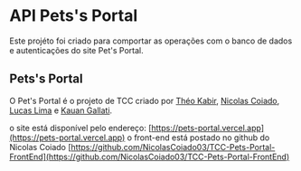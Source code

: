 # API Pets's Portal

Este projéto foi criado para comportar as operações com o banco de dados e autenticações do site Pet's Portal.

## Pets's Portal

O Pet's Portal é o projeto de TCC criado por [Théo Kabir](https://github.com/theokabir), [Nicolas Coiado](https://github.com/NicolasCoiado), [Lucas Lima](https://github.com/LucasLima2) e [Kauan Gallati](https://github.com/kauan-gvq).

o site está disponível pelo endereço: [https://pets-portal.vercel.app](https://pets-portal.vercel.app)
o front-end está postado no github do Nicolas Coiado [https://github.com/NicolasCoiado03/TCC-Pets-Portal-FrontEnd](https://github.com/NicolasCoiado03/TCC-Pets-Portal-FrontEnd)
